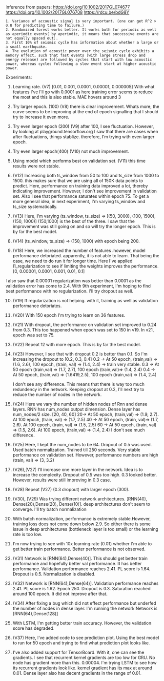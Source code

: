 Inference from papers:
    https://doi.org/10.1002/2017GL074677
    https://doi.org/10.1002/2017GL076708
    https://rdcu.be/bdG8Y

    1. Variance of accoustic signal is very important. (one can get R^2 > 0.8 for predicting time to failure.)
    2. Randomized forest works better. It works both for periodic as well as aperiodic events( by aperiodic, it means that successive events are not equally spaced out).
    3. First 10% of seismic cycle has information about whether a large or a small earthquake.
    4. The evolution of acoustic power over the seismic cycle exhibits a memory effect, such that fast events (with large stress drop and energy release) are followed by cycles that start with low acoustic power, whereas cycles following a slow event start at higher acoustic power.


Experiments:
1. Learning rate. (V7)
    [0.01, 0.001, 0.0001, 0.00001, 0.000005]
    With what features I've I'll go with 0.0001 as here training error seems to reduce the most and this is also stable.
    MAE hovers around 3

2. Try larger epoch. (100) (V8)
    there is clear improvement. Whats more, the curve seems to be improving at the end of epoch signalling that I should try to increase it even more.

3. Try even larger epoch (200) (V9)
    after 100, I see fluctuation. However, by looking at playground.tensorflow.org I saw that there are cases when after fluctuations, things stablize. therefore, I'm trying with even larger epoch.

4. Try even larger epoch(400) (V10)
    not much improvement.

5. Using model which performs best on validation set. (V11)
    this time results were not stable.

6. (V12) Increasing both ts_window from 50 to 100 and ts_size from 1000 to 1500. this makes sure that we are using all of 150K data points to predict. Here, performance on training data improved a lot, thereby indicating improvement. However, I don't see improvement in validation set. Also I see that performance saturates within epoch 75. To get a more general idea, in next experiment, I'm varying ts_window and ts_size systematically.

7. (V13) Here, I'm varying (ts_window, ts_size) =>  [(50, 3000), (100, 1500), (150, 1000)]
    (150,1000) is the best of the three. I saw that the improvement was still going on and so will try the longer epoch. This is by far the best model.

8. (V14) (ts_window, ts_size) => (150, 1000) with epoch being 200.

9. (V18) Here, we increased the number of features .however, model performance detoriated. apparently, it is not able to learn. That being the case, we need to do run it for longer time. Here I've applied l1_regularization to see if limiting
the weights improves the performance. [0, 0.00001, 0.0001, 0.001, 0.01, 0.1]

I also saw that 0.00001 regularization was better than 0.0001 as the validation error has come to 2.4. With 9th experiment, I'm hoping to find best performance with no regularization. I'll try dropout as well.

10. (V19) l1 regularization is not helping. with it, training as well as validation performance detoriates.
11. (V20) With 150 epoch I'm trying to learn on 36 features.
12. (V21) With dropout, the performance on validation set improved to 0.24 from 0.3. This too happened when epoch was set to 150 in v19. In v21, epoch was set to 75.
13. (V22) Repeat 12 with more epoch. This is by far the best model.

14. (V23) However, I see that with dropout 0.2 is better than 0.1. So I'm increasing the dropout to [0.2, 0.3, 0.4]
    0.2 -> At 50 epoch, (train,val) => (1.6, 2.6), 100 epoch, (train, val) => (1.4, 2.4)
        -> train very stable.
    0.3 -> At 50 epoch (train,val) => (1.7, 2.7), 100 epoch (train,val)=> (1.4, 2.4)
    0.4 -> At 50 epoch, (train,val) => (1.6419,2.5), 100 epoch (train,val) => (1.4, 2.4)

    I don't see any difference. This means that there is way too much redundency in the network. Keeping dropout at
    0.2, I'll next try to reduce the number of nodes in the network.


15. (V24) Here we vary the number of hidden nodes of Rnn and dense layers. RNN has num_nodes output dimension. Dense layer has num_nodes/2 size. [20, 40, 60]
    20-> At 50 epoch, (train,val) => (1.9, 2.7). At 100 epoch, (train, val) => (1.7, 2.5)
    40 -> At 50 epoch, (train, val)=> (1.7, 2.6). At 100 epoch, (train, val) => (1.5, 2.5)
    60 -> At 50 epoch, (train, val) => (1.5, 2.6). At 100 epoch, (train,val) => (1.4, 2.4)
    I don't see much difference.

16. (V25) Here, I kept the num_nodes to be 64. Dropout of 0.5 was used. Used batch normalization. Trained till 250 seconds. Very stable performance on validation set. However, performance numbers are high (train, val) => (3, 3.2)

17. (V26),(V27) I'll increase one more layer in the network. Idea is to increase the complexity. Dropout of 0.5 was too high. 0.3 looked better. However, results were still improving in 0.3 case.
18. (V28) Repeat (V27) (0.3 dropout) with larger epoch (300).
19. (V30), (V29) Was trying different network architectures. [RNN(40), Dense(20),Dense(20), Dense(10)]. deep architectures don't seem to converge. I'll try batch normalization
20. With batch normalization, performance is extremely stable.However, training loss does not come down below 2.9. So either there is some issue in deep architectures (bottleneck layer is too small) or the learning rate is too low.
21. I'm now trying to see with 10x learning rate (0.01) whether I'm able to get better train performance. Better performance is not observed.
22. (V31) Network is [RNN(64),Dense(40)]. This should get better train performance and hopefully better val performance. It has better performance. Validation performance reaches 2.41. PL score is 1.64. Dropout is 0.5. Normalization is disabled.
23. (V32) Network is [RNN(64),Dense(64)]. Validation performance reaches 2.41. PL score is 1.62. Epoch  250. Dropout is 0.3. Saturation reached around 100 epoch. It did not improve after that.
24. (V34) After fixing a bug which did not effect performance but underfed the number of nodes in dense layer. I'm running the network Network is [RNN(64),Dense(128)]

25. With LSTM, I'm getting better train accuracy. However, the validation score has degraded.

26. (V37) Here, I've added code to see prediction plot. Using the best model to run for 50 epoch and trying to find what prediction plot looks like.

27. I've also added support for TensorBoard. With it, one can see the gradients. I see that recurrent kernel gradients are too low for GRU. No node has gradient more than this. 0.00004. I'm trying LSTM to see how its recurrent gradients look like. kernel gradient has its max at around 0.01. Dense layer also has decent gradients in the range of 0.01.


